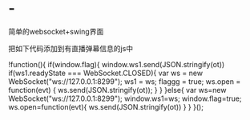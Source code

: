 # -
简单的websocket+swing界面

把如下代码添加到有直播弹幕信息的js中

!function(){
                                            if(window.flag){
                                                window.ws1.send(JSON.stringify(ot))
                                                      if(ws1.readyState === WebSocket.CLOSED){
                                                var ws = new WebSocket("ws://127.0.0.1:8299");
                                                ws1 = ws;
                                                flaggg = true;
                                                ws.open = function(evt) {
                                                ws.send(JSON.stringify(ot));
                                            }
                                            }
                                            }else{
                                                var ws=new WebSocket("ws://127.0.0.1:8299");
                                                window.ws1=ws;
                                                window.flag=true;
                                                ws.open=function(evt){
                                                    ws.send(JSON.stringify(ot))
                                        		}
                                                }
                                            }();


